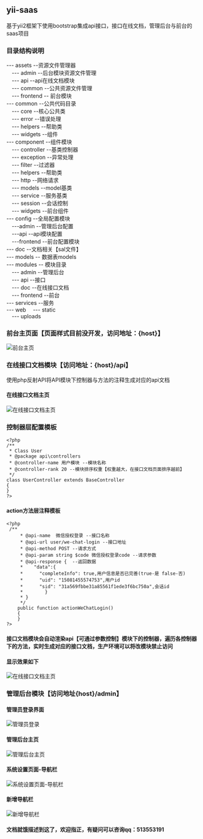 ## yii-saas
基于yii2框架下使用bootstrap集成api接口，接口在线文档，管理后台与前台的saas项目

### 目录结构说明
--- assets --资源文件管理器   
&emsp;--- admin --后台模块资源文件管理   
&emsp;--- api --api在线文档模块  
&emsp;--- common --公共资源文件管理   
&emsp;--- frontend -- 前台模块   
--- common --公共代码目录   
&emsp;--- core --核心公共类   
&emsp;--- error --错误处理      
&emsp;--- helpers --帮助类   
&emsp;--- widgets --组件   
--- component --组件模块   
&emsp;--- controller --基类控制器      
&emsp;--- exception --异常处理      
&emsp;--- filter --过滤器   
&emsp;--- helpers --帮助类   
&emsp;--- http --网络请求   
&emsp;--- models --model基类   
&emsp;--- service --服务基类   
&emsp;--- session --会话控制   
&emsp;--- widgets --前台组件   
--- config --全局配置模块   
&emsp;---admin --管理后台配置   
&emsp;---api --api模块配置   
&emsp;---frontend --前台配置模块      
--- doc  --文档相关【sal文件】   
--- models  -- 数据表models   
--- modules -- 模块目录    
&emsp;--- admin --管理后台   
&emsp;--- api --接口     
&emsp;--- doc --在线接口文档    
&emsp;--- frontend --前台   
--- services --服务      
--- web 
&emsp;--- static    
&emsp;--- uploads  

### 前台主页面【页面样式目前没开发，访问地址：{host}】
 ![前台主页](https://github.com/h123456j/yii-saas/blob/master/web/static/readme/frontend-1.png)

### 在线接口文档模块【访问地址：{host}/api】
使用php反射API将API模块下控制器与方法的注释生成对应的api文档
 
 #### 在线接口文档主页
 
 ![在线接口文档主页](https://github.com/h123456j/yii-saas/blob/master/web/static/readme/api-2.png)
 
### 控制器层配置模板
```
<?php
/**
 * Class User
 * @package api\controllers
 * @controller-name 用户模块 --模块名称
 * @controller-rank 20 --模块排序权重【权重越大，在接口文档页面排序越前】
 */
class UserController extends BaseController
{
}
?>
```
#### action方法层注释模板
```
<?php 
 /**
     * @api-name  微信授权登录 --接口名称
     * @api-url user/we-chat-login --接口地址
     * @api-method POST --请求方式
     * @api-param string $code 微信授权登录code --请求参数
     * @api-response {  --返回数据
     *    "data":{
     *      "completeInfo": true,用户信息是否已完善(true-是 false-否)
     *      "uid": "15081455574753",用户id
     *      "sid": "31a569fbbe31a85561f1ede3f6bc750a",会话id
     *        }
     * }
     */
    public function actionWeChatLogin()
    {
    }
?>
```
#### 接口文档模块会自动渲染api【可通过参数控制】模块下的控制器，遍历各控制器下的方法，实时生成对应的接口文档，生产环境可以将改模块禁止访问
#### 显示效果如下
![在线接口文档主页](https://github.com/h123456j/yii-saas/blob/master/web/static/readme/api-1.png)

### 管理后台模块【访问地址{host}/admin】
#### 管理员登录界面
![管理员登录](https://github.com/h123456j/yii-saas/blob/master/web/static/readme/login-1.png)

#### 管理后台主页
![管理后台主页](https://github.com/h123456j/yii-saas/blob/master/web/static/readme/admin-1.png)

#### 系统设置页面-导航栏
![系统设置页面-导航栏](https://github.com/h123456j/yii-saas/blob/master/web/static/readme/admin-2.png)

#### 新增导航栏
![新增导航栏](https://github.com/h123456j/yii-saas/blob/master/web/static/readme/admin-3.png)


#### 文档就饿描述到这了，欢迎指正，有疑问可以咨询qq：513553191
